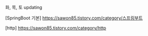 
화, 목, 토 updating

[SpringBoot 기본]
https://sawon85.tistory.com/category/스프링부트


[http]
https://sawon85.tistory.com/category/http
